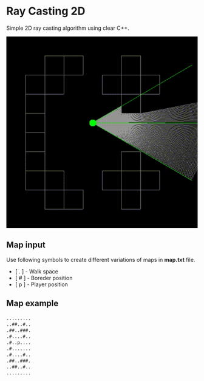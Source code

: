 # Ray Casting 2D
Simple 2D ray casting algorithm using clear C++.

![res3](res3.gif)

## Map input ##
Use following symbols to create different variations of maps in **map.txt** file.
* [ . ] - Walk space
* [ \# ] - Boreder position
* [ p ] - Player position

## Map example ##
```
.........
..##..#..
.##..###.
.#....#..
.#..p....
.#.......
.#....#..
.##..###.
..##..#..
.........
```